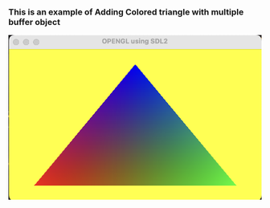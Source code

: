 ### This is an example of Adding Colored triangle with multiple buffer object

<img src="./outputs/1.png">